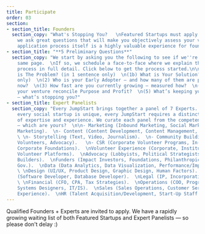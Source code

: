 ```yaml
---
title: Participate
order: 03
section:
- section_title: Founders
  section_copy: "What's Stopping You?   \nFeatured Startups must apply: because
    we ask great questions that will make you objectively assess your venture, the
    application process itself is a highly valuable experience for founders.\n"
- section_title: "**5 Preliminary Questions**"
  section_copy: "We start by asking you the following to see if we''re on the
    same page.  \nIf so, we schedule a face-to-face where we explain the complete
    process in full detail. Click below to get the process started.\n\n(1a) What
    is The Problem? (in 1 sentence only)  \n(1b) What is Your Solution? (in 1 sentence
    only)  \n(2) Who is your Early Adopter — and how many of them are paying you
    now?  \n(3) How fast are you currently growing — measured how?  \n(4) How does
    your venture reconcile Purpose and Profit?  \n(5) What’s keeping you up at night
    — what’s stopping you?"
- section_title: Expert Panelists
  section_copy: "Every JumpStart brings together a panel of 7 Experts.  \nBecause
    every social startup is unique, every JumpStart requires a distinct combination
    of expertise and experience. We curate each panel from the competencies below
    — which are yours?  \n\n- Marketing (Inbound Marketing, Social Marketing, Content
    Marketing).  \n- Content (Content Development, Content Management, Content Marketing).
    \ \n- Storytelling (Text, Video, Journalism).  \n- Community Building (Membership,
    Volunteers, Advocacy).   \n- CSR (Corporate Volunteer Programs, In-Kind Programs,
    Corporate Foundations).  \nVolunteer Experience (Corporate, Institutional, Online
    Volunteer Platforms).  \nAdvocacy (Lobbyists, Political Strategists, Coalistion
    Builders).  \nFunders (Impact Investors, Foundations, Philanthropic Advisors,
    Gov.).  \nData (Data Analytics, Data Visualization, Performance/Impact Measurement).
    \ \nDesign (UI/UX, Product Design, Graphic Design, Human Factors).  \nProgramming
    (Software Developer, Database Developer).  \nLegal (IP, Incorporation Strategies).
    \ \nFinancial (CFO, CPA, Tax Strategies).  \nOperations (COO, Program Managers,
    Systems Designers, IT/IS).  \nSales (Sales Operations, Customer Service, Customer
    Experience).  \nHR (Talent Acquisition/Development, Start-Up Staff Scaling/Structure)."
---
```

Qualified Founders + Experts are invited to apply. We have a rapidly growing waiting list of both Featured Startups and Expert Panelists — so please don't delay :)
